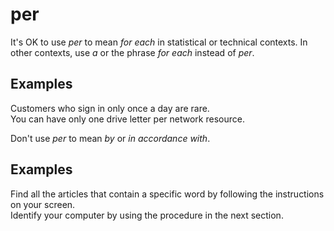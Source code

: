 # per

It's OK to use *per* to mean *for each* in statistical or technical contexts. In other contexts, use *a* or the phrase *for each* instead of *per*.

## Examples

Customers who sign in only once a day are rare.  
You can have only one drive letter per network resource.  

Don't use *per* to mean *by* or *in accordance with*.

## Examples

Find all the articles that contain a specific word by following the instructions on your screen.  
Identify your computer by using the procedure in the next section. 
